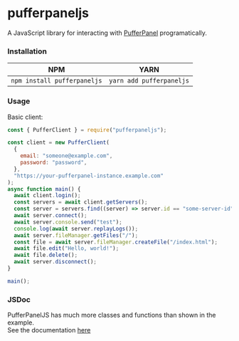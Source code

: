 # pufferpaneljs

A JavaScript library for interacting with [PufferPanel](https://pufferpanel.com) programatically.

### Installation

| NPM                         | YARN                     |
| --------------------------- | ------------------------ |
| `npm install pufferpaneljs` | `yarn add pufferpaneljs` |

### Usage

Basic client:

```js
const { PufferClient } = require("pufferpaneljs");

const client = new PufferClient(
  {
    email: "someone@example.com",
    password: "password",
  },
  "https://your-pufferpanel-instance.example.com"
);
async function main() {
  await client.login();
  const servers = await client.getServers();
  const server = servers.find((server) => server.id == "some-server-id");
  await server.connect();
  await server.console.send("test");
  console.log(await server.replayLogs());
  await server.fileManager.getFiles("/");
  const file = await server.fileManager.createFile("/index.html");
  await file.edit("Hello, world!");
  await file.delete();
  await server.disconnect();
}

main();
```

### JSDoc

PufferPanelJS has much more classes and functions than shown in the example.  
See the documentation [here](https://dada513.github.io/pufferpaneljs/)
